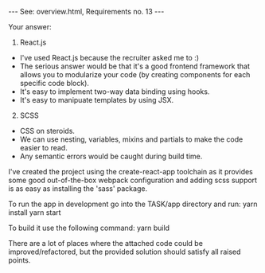 --- See: overview.html, Requirements no. 13 ---

Your answer:

1. React.js
- I've used React.js because the recruiter asked me to :)
- The serious answer would be that it's a good frontend framework that allows you to modularize your code (by creating components for each specific code block).
- It's easy to implement two-way data binding using hooks.
- It's easy to manipuate templates by using JSX.

2. SCSS
- CSS on steroids.
- We can use nesting, variables, mixins and partials to make the code easier to read.
- Any semantic errors would be caught during build time.

I've created the project using the create-react-app toolchain as it provides some good out-of-the-box webpack configuration and adding scss support is as easy as installing the 'sass' package.

To run the app in development go into the TASK/app directory and run:
yarn install
yarn start

To build it use the following command:
yarn build

There are a lot of places where the attached code could be improved/refactored, but the provided solution should satisfy all raised points.